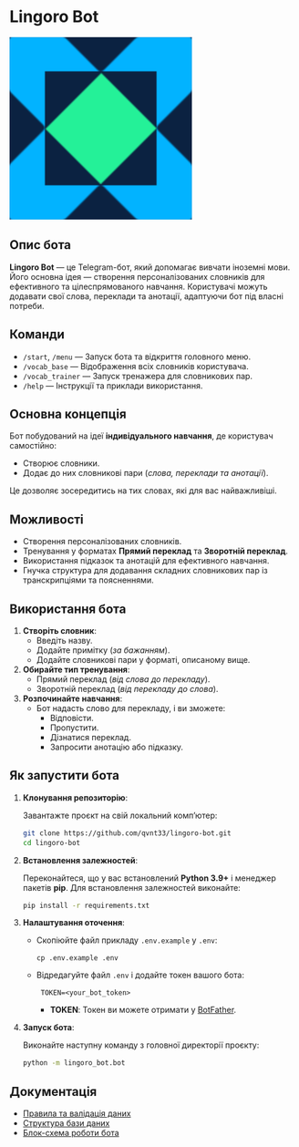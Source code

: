 # Lingoro Bot

![lingoro-bot](docs/images/icon.svg)
## Опис бота

**Lingoro Bot** — це Telegram-бот, який допомагає вивчати іноземні мови. Його основна ідея — створення персоналізованих словників для ефективного та цілеспрямованого навчання. Користувачі можуть додавати свої слова, переклади та анотації, адаптуючи бот під власні потреби.

## Команди

- `/start`, `/menu` — Запуск бота та відкриття головного меню.
- `/vocab_base` — Відображення всіх словників користувача.
- `/vocab_trainer` — Запуск тренажера для словникових пар.
- `/help` — Інструкції та приклади використання.

## Основна концепція

Бот побудований на ідеї **індивідуального навчання**, де користувач самостійно:
- Створює словники.
- Додає до них словникові пари (*слова, переклади та анотації*).

Це дозволяє зосередитись на тих словах, які для вас найважливіші.

## Можливості

- Створення персоналізованих словників.
- Тренування у форматах **Прямий переклад** та **Зворотній переклад**.
- Використання підказок та анотацій для ефективного навчання.
- Гнучка структура для додавання складних словникових пар із транскрипціями та поясненнями.

## Використання бота

1. **Створіть словник**:
    - Введіть назву.
    - Додайте примітку (*за бажанням*).
    - Додайте словникові пари у форматі, описаному вище.
2. **Обирайте тип тренування**:
    - Прямий переклад (*від слова до перекладу*).
    - Зворотній переклад (*від перекладу до слова*).
3. **Розпочинайте навчання**:
    - Бот надасть слово для перекладу, і ви зможете:
        - Відповісти.
        - Пропустити.
        - Дізнатися переклад.
        - Запросити анотацію або підказку.

## Як запустити бота

1. **Клонування репозиторію**:

    Завантажте проєкт на свій локальний компʼютер:
    ```bash
    git clone https://github.com/qvnt33/lingoro-bot.git
    cd lingoro-bot
    ```

3. **Встановлення залежностей**:

   Переконайтеся, що у вас встановлений **Python 3.9+** і менеджер пакетів **pip**. Для встановлення залежностей виконайте:
    ```bash
    pip install -r requirements.txt
    ```

4. **Налаштування оточення**:

   - Скопіюйте файл прикладу `.env.example` у `.env`:
        ```
        cp .env.example .env
        ```
    - Відредагуйте файл `.env` і додайте токен вашого бота:
       ```
        TOKEN=<your_bot_token>
        ```
        - **TOKEN**: Токен ви можете отримати у [BotFather](https://core.telegram.org/bots#botfather).

6. **Запуск бота**:

    Виконайте наступну команду з головної директорії проєкту:
    ```bash
    python -m lingoro_bot.bot
    ```

## Документація

- [Правила та валідація даних](docs/rules_and_validations.md)
- [Структура бази даних](docs/database_scheme.png)
- [Блок-схема роботи бота](docs/bot_flowchart.pdf)
